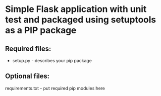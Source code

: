 # Simple Flask application with unit test and packaged using setuptools as a PIP package

## Required files:

* setup.py - describes your pip package

## Optional files:

requirements.txt - put required pip modules here

